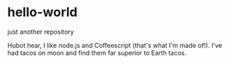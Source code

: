 # hello-world
just another repository

Hubot hear, I like node.js and Coffeescript (that's what I'm made of!).
I've had tacos on moon and find them far superior to Earth tacos.
